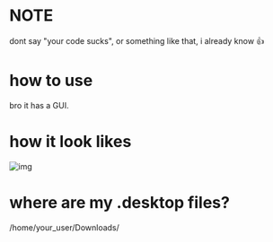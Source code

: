 # NOTE

dont say "your code sucks", or something like that, i already know 👍

# how to use
bro it has a GUI.

# how it look likes

![img](https://i.imgur.com/Knk4Q6k.png)

# where are my .desktop files?

/home/your_user/Downloads/

